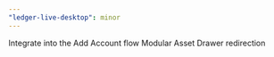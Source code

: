 ```yaml
---
"ledger-live-desktop": minor
---
```


Integrate into the Add Account flow Modular Asset Drawer redirection
